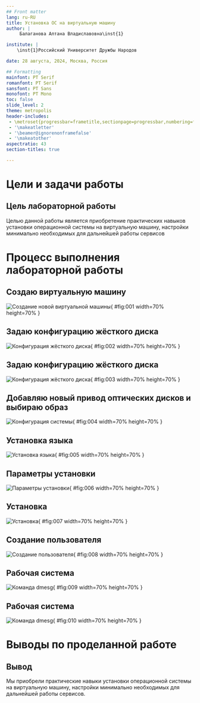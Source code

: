 ```yaml
---
## Front matter
lang: ru-RU
title: Установка ОС на виртуальную машину
author: |
	 Балаганова Алтана Владиславовна\inst{1}

institute: |
	\inst{1}Российский Университет Дружбы Народов

date: 28 августа, 2024, Москва, Россия

## Formatting
mainfont: PT Serif
romanfont: PT Serif
sansfont: PT Sans
monofont: PT Mono
toc: false
slide_level: 2
theme: metropolis
header-includes: 
 - \metroset{progressbar=frametitle,sectionpage=progressbar,numbering=fraction}
 - '\makeatletter'
 - '\beamer@ignorenonframefalse'
 - '\makeatother'
aspectratio: 43
section-titles: true

---
```


# Цели и задачи работы

## Цель лабораторной работы

Целью данной работы является приобретение практических навыков установки операционной системы на виртуальную машину, настройки минимально необходимых для дальнейшей работы сервисов

# Процесс выполнения лабораторной работы

## Создаю виртуальную машину

![Создание новой виртуальной машины](image/01.png){ #fig:001 width=70% height=70% }

## Задаю конфигурацию жёсткого диска

![Конфигурация жёсткого диска](image/02.png){ #fig:002 width=70% height=70% }

## Задаю конфигурацию жёсткого диска

![Конфигурация жёсткого диска](image/03.png){ #fig:003 width=70% height=70% }

## Добавляю новый привод оптических дисков и выбираю образ 

![Конфигурация системы](image/04.png){ #fig:004 width=70% height=70% }

## Установка языка

![Установка языка](image/05.png){ #fig:005 width=70% height=70% }

## Параметры установки

![Параметры установки](image/06.png){ #fig:006 width=70% height=70% }

## Установка

![Установка](image/07.png){ #fig:007 width=70% height=70% }

## Создание пользователя

![Создание пользователя](image/08.png){ #fig:008 width=70% height=70% }

## Рабочая система

![Команда dmesg](image/09.png){ #fig:009 width=70% height=70% }

## Рабочая система

![Команда dmesg](image/10.png){ #fig:010 width=70% height=70% }

# Выводы по проделанной работе

## Вывод

Мы приобрели практические навыки установки операционной системы на виртуальную машину, настройки минимально необходимых для дальнейшей работы сервисов.